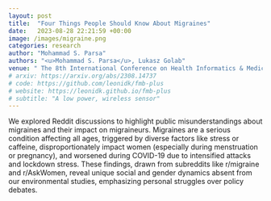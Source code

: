 ```yaml
---
layout: post
title:  "Four Things People Should Know About Migraines"
date:   2023-08-28 22:21:59 +00:00
image: /images/migraine.png
categories: research
author: "Mohammad S. Parsa"
authors: "<u>Mohammad S. Parsa</u>, Lukasz Golab"
venue: " The 8th International Conference on Health Informatics & Medical Systems (HIMS'22)"
# arxiv: https://arxiv.org/abs/2308.14737
# code: https://github.com/leonidk/fmb-plus
# website: https://leonidk.github.io/fmb-plus
# subtitle: "A low power, wireless sensor"
---
```

We explored Reddit discussions to highlight public misunderstandings about migraines and their impact on migraineurs. Migraines are a serious condition affecting all ages, triggered by diverse factors like stress or caffeine, disproportionately impact women (especially during menstruation or pregnancy), and worsened during COVID-19 due to intensified attacks and lockdown stress. These findings, drawn from subreddits like r/migraine and r/AskWomen, reveal unique social and gender dynamics absent from our environmental studies, emphasizing personal struggles over policy debates.